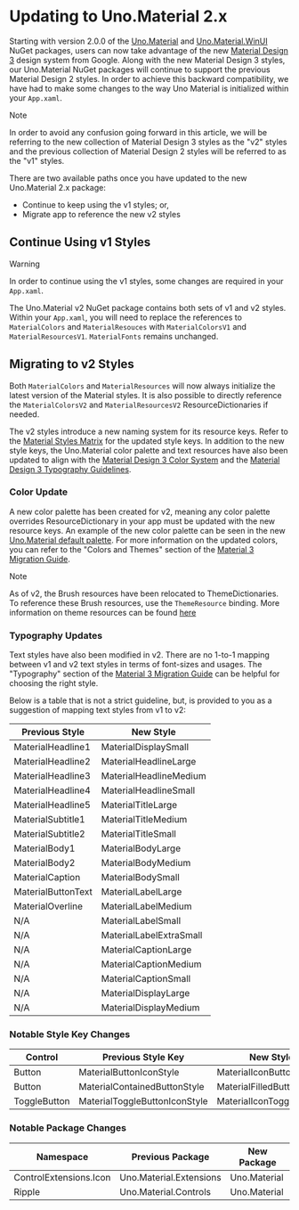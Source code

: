 ﻿---
uid: Uno.Themes.Material.Upgrading2
---

# Updating to Uno.Material 2.x

Starting with version 2.0.0 of the [Uno.Material](https://www.nuget.org/packages/Uno.Material/2.0.0) and [Uno.Material.WinUI](https://www.nuget.org/packages/Uno.Material.WinUI/2.0.0) NuGet packages, users can now take advantage of the new [Material Design 3](https://m3.material.io/) design system from Google.
Along with the new Material Design 3 styles, our Uno.Material NuGet packages will continue to support the previous Material Design 2 styles. In order to achieve this backward compatibility, we have had to make some changes to the way Uno Material is initialized within your `App.xaml`.

> [!NOTE]
> In order to avoid any confusion going forward in this article, we will be referring to the new collection of Material Design 3 styles as the "v2" styles and the previous collection of Material Design 2 styles will be referred to as the "v1" styles.

 There are two available paths once you have updated to the new Uno.Material 2.x package:

- Continue to keep using the v1 styles; or,
- Migrate app to reference the new v2 styles

## Continue Using v1 Styles

> [!WARNING]
> In order to continue using the v1 styles, some changes are required in your `App.xaml`.

The Uno.Material v2 NuGet package contains both sets of v1 and v2 styles. Within your `App.xaml`, you will need to replace the references to `MaterialColors` and `MaterialResouces` with `MaterialColorsV1` and `MaterialResourcesV1`. `MaterialFonts` remains unchanged.

## Migrating to v2 Styles

Both `MaterialColors` and `MaterialResources` will now always initialize the latest version of the Material styles. It is also possible to directly reference the `MaterialColorsV2` and `MaterialResourcesV2` ResourceDictionaries if needed.

The v2 styles introduce a new naming system for its resource keys. Refer to the [Material Styles Matrix](material-controls-styles.md) for the updated style keys. In addition to the new style keys, the Uno.Material color palette and text resources have also been updated to align with the [Material Design 3 Color System](https://m3.material.io/styles/color/the-color-system/key-colors-tones) and the [Material Design 3 Typography Guidelines](https://m3.material.io/styles/typography/type-scale-tokens).

### Color Update

 A new color palette has been created for v2, meaning any color palette overrides ResourceDictionary in your app must be updated with the new resource keys. An example of the new color palette can be seen in the new [Uno.Material default palette](https://github.com/unoplatform/Uno.Themes/blob/master/src/library/Uno.Material/Styles/Application/v2/SharedColorPalette.xaml). For more information on the updated colors, you can refer to the "Colors and Themes" section of the [Material 3 Migration Guide](https://material.io/blog/migrating-material-3).

 > [!NOTE]
> As of v2, the Brush resources have been relocated to ThemeDictionaries. To reference these Brush resources, use the `ThemeResource` binding.
> More information on theme resources can be found [here](https://learn.microsoft.com/en-us/windows/apps/design/style/xaml-theme-resources)

### Typography Updates

 Text styles have also been modified in v2. There are no 1-to-1 mapping between v1 and v2 text styles in terms of font-sizes and usages. The "Typography" section of the [Material 3 Migration Guide](https://material.io/blog/migrating-material-3) can be helpful for choosing the right style.

Below is a table that is not a strict guideline, but, is provided to you as a suggestion of mapping text styles from v1 to v2:

| Previous Style     | New Style               |
|--------------------|-------------------------|
| MaterialHeadline1  | MaterialDisplaySmall    |
| MaterialHeadline2  | MaterialHeadlineLarge   |
| MaterialHeadline3  | MaterialHeadlineMedium  |
| MaterialHeadline4  | MaterialHeadlineSmall   |
| MaterialHeadline5  | MaterialTitleLarge      |
| MaterialSubtitle1  | MaterialTitleMedium     |
| MaterialSubtitle2  | MaterialTitleSmall      |
| MaterialBody1      | MaterialBodyLarge       |
| MaterialBody2      | MaterialBodyMedium      |
| MaterialCaption    | MaterialBodySmall       |
| MaterialButtonText | MaterialLabelLarge      |
| MaterialOverline   | MaterialLabelMedium     |
| N/A                | MaterialLabelSmall      |
| N/A                | MaterialLabelExtraSmall |
| N/A                | MaterialCaptionLarge    |
| N/A                | MaterialCaptionMedium   |
| N/A                | MaterialCaptionSmall    |
| N/A                | MaterialDisplayLarge    |
| N/A                | MaterialDisplayMedium   |

### Notable Style Key Changes

Control|Previous Style Key|New Style Key|
-|-|-
Button|MaterialButtonIconStyle|MaterialIconButtonStyle|
Button|MaterialContainedButtonStyle|MaterialFilledButtonStyle|
ToggleButton|MaterialToggleButtonIconStyle|MaterialIconToggleButtonStyle|

### Notable Package Changes

Namespace|Previous Package|New Package|
-|-|-
ControlExtensions.Icon|Uno.Material.Extensions|Uno.Material|
Ripple|Uno.Material.Controls|Uno.Material|
